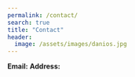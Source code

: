 ```yaml
---
permalink: /contact/
search: true
title: "Contact"
header:
  image: /assets/images/danios.jpg
---
```


**Email:**
**Address:**